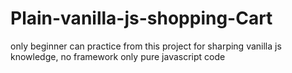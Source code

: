 # Plain-vanilla-js-shopping-Cart
only beginner can practice from this project for sharping vanilla js knowledge,
no framework only pure javascript code
